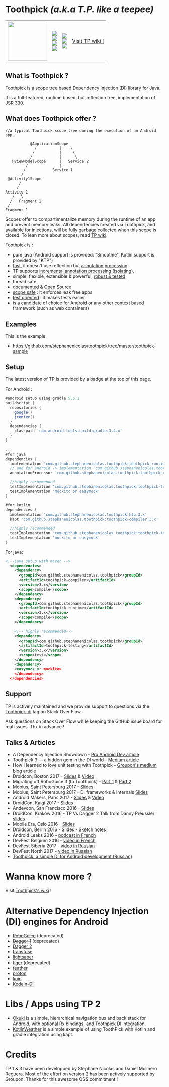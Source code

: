 # Toothpick  *(a.k.a T.P. like a teepee)*

<table style="border:0px">
  <tr  style="border:0px">
    <td width="125" style="border:0px">
      <img src="https://raw.github.com/stephanenicolas/toothpick/master/assets/logo.jpg" width="125px" /> 
    </td>
    <td  style="border:0px">
      <a alt="Build Status" href="https://travis-ci.org/stephanenicolas/toothpick">
      <img src="https://travis-ci.org/stephanenicolas/toothpick.svg?branch=master"/></a>
      <br/>
      <a alt="Coverage Status" href="https://coveralls.io/github/stephanenicolas/toothpick?branch=master">
      <img src="https://coveralls.io/repos/github/stephanenicolas/toothpick/badge.svg?branch=master"/></a>
      <br/>
      <a alt="License" href="https://raw.githubusercontent.com/stephanenicolas/toothpick/master/LICENSE">
      <img src="http://img.shields.io/:license-apache-blue.svg"/></a>
      <br/>
      <a alt="Maven Central" href="http://search.maven.org/#search|gav|1|g:'com.github.stephanenicolas.toothpick'%20AND%20a:'toothpick'">
      <img src="https://img.shields.io/maven-central/v/com.github.stephanenicolas.toothpick/toothpick.svg?style=flat"/></a>
      <br/>
    </td>
    <td  style="border:0px">
      <a alt="Android Dev Weekly" href="http://androidweekly.net/issues/issue-207">
      <img src="https://img.shields.io/badge/Android%20Weekly-%23207-brightgreen.svg"/></a>
      <br/>
      <a alt="Android Arsenal" href="http://android-arsenal.com/details/1/3646">
      <img src="https://img.shields.io/badge/Android%20Arsenal-Toothpick-brightgreen.svg?style=flat"/></a>
      <br/>
      <a alt="Incap: isolating" href="https://github.com/gradle/gradle/blob/master/subprojects/docs/src/docs/userguide/java_plugin.adoc#isolating-annotation-processors">
      <img src="https://img.shields.io/badge/incap-isolating-4AC31D?style=flat"/></a>
    </td>
    <td>
      <a href="https://github.com/stephanenicolas/toothpick/wiki">
      Visit TP wiki !
      </a>
    </td>
  </tr>
</table>

## What is Toothpick ?
 
Toothpick is a scope tree based Dependency Injection (DI) library for Java.

It is a full-featured, runtime based, but reflection free, implementation of [JSR 330](https://github.com/stephanenicolas/toothpick/wiki/Relation-to-JSR-330).

## What does Toothpick offer ?

```
//a typical Toothpick scope tree during the execution of an Android app.

           @ApplicationScope 
             /          |    \  
            /           |     \
           /            |      \
   @ViewModelScope      |   Service 2
         /              | 
        /            Service 1  
       /            
 @Activity1Scope
      /
     /
Activity 1
   /   \
  /   Fragment 2
 /
Fragment 1
```

Scopes offer to compartimentalize memory during the runtime of an app and prevent memory leaks.
All dependencies created via Toothpick, and available for injections, will be fully garbage collected when this scope is closed.
To lean more about scopes, read [TP wiki](https://github.com/stephanenicolas/toothpick/wiki/Scopes#what-is-a-scope-).

Toothpick is :
* pure java (Android support is provided: "Smoothie", Kotlin support is provided by "KTP")
* [fast](https://github.com/stephanenicolas/toothpick/wiki/FAQ#how-does-toothpick-perform-compared-to-dagger-2-), it doesn't use reflection but [annotation processing](https://github.com/stephanenicolas/toothpick/wiki/Factories-and-Member-Injectors)
* TP supports [incremental annotation processing (isolating)](https://github.com/gradle/gradle/blob/master/subprojects/docs/src/docs/userguide/java_plugin.adoc#isolating-annotation-processors).
* simple, flexible, extensible & powerful, [robust & tested](https://coveralls.io/github/stephanenicolas/toothpick?branch=master)
* thread safe
* [documented](https://github.com/stephanenicolas/toothpick/wiki) & [Open Source](https://raw.githubusercontent.com/stephanenicolas/toothpick/master/LICENSE)
* [scope safe](https://github.com/stephanenicolas/toothpick/wiki/Scope-Resolution) : it enforces leak free apps
* [test oriented](https://github.com/stephanenicolas/toothpick/blob/master/toothpick-sample/src/test/java/toothpick/sample/SimpleEntryPointTestWithRules.java) : it makes tests easier
* is a candidate of choice for Android or any other context based framework (such as web containers)

## Examples

This is the example:
* https://github.com/stephanenicolas/toothpick/tree/master/toothpick-sample

## Setup

The latest version of TP is provided by a badge at the top of this page.

For Android : 
```groovy
#android setup using gradle 5.5.1
buildscript {
  repositories {
    google()
    jcenter()
  }
  dependencies {
    classpath 'com.android.tools.build:gradle:3.4.x'
  }
}

...
#for java
dependencies {
  implementation 'com.github.stephanenicolas.toothpick:toothpick-runtime:3.x'
  // and for android -> implementation 'com.github.stephanenicolas.toothpick:smoothie-androidx:3.x'
  annotationProcessor 'com.github.stephanenicolas.toothpick:toothpick-compiler:3.x'

  //highly recommended
  testImplementation 'com.github.stephanenicolas.toothpick:toothpick-testing-junit5:3.x'
  testImplementation 'mockito or easymock'
}

#for kotlin
dependencies {
  implementation 'com.github.stephanenicolas.toothpick:ktp:3.x'
  kapt 'com.github.stephanenicolas.toothpick:toothpick-compiler:3.x'

  //highly recommended
  testImplementation 'com.github.stephanenicolas.toothpick:toothpick-testing-junit5:3.x'
  testImplementation 'mockito or easymock'
}

```

For java:
```xml
<!--java setup with maven -->
  <dependencies>
    <dependency>
      <groupId>com.github.stephanenicolas.toothpick</groupId>
      <artifactId>toothpick-compiler</artifactId>
      <version>3.x</version>
      <scope>compile</scope>
    </dependency>
    <dependency>
      <groupId>com.github.stephanenicolas.toothpick</groupId>
      <artifactId>toothpick-runtime</artifactId>
      <version>3.x</version>
      <scope>compile</scope>
    </dependency>
    
    <!-- highly recommended-->
    <dependency> 
      <groupId>com.github.stephanenicolas.toothpick</groupId>
      <artifactId>toothpick-testing</artifactId>
      <version>3.x</version>
      <scope>test</scope>
    </dependency>
    <dependency>
    <easymock or mockito>
    </dependency>
  </dependencies>
```
## Support

TP is actively maintained and we provide support to questions via the [Toothpick-di](https://stackoverflow.com/questions/tagged/toothpick-di) tag on Stack Over Flow. 

Ask questions on Stack Over Flow while keeping the GitHub issue board for real issues. Thx in advance !

## Talks & Articles

* A Dependency Injection Showdown - [Pro Android Dev article](https://proandroiddev.com/a-dependency-injection-showdown-213339c76515)
* Toothpick 3 — a hidden gem in the DI world - [Medium article](https://medium.com/swlh/toothpick-3-a-hidden-gem-194ae6ee8671)
* How I learned to love unit testing with Toothpick - [Groupon's medium blog article](https://medium.com/groupon-eng/how-i-learned-to-love-unit-testing-with-toothpick-13ad305b35d)
* Droidcon, Boston 2017 - [Slides](https://speakerdeck.com/dlemures/toothpick-a-fresh-approach-to-di-including-unit-testing) & [Video](https://news.realm.io/news/droidcon-boston-daniel-molinero-toothpick-dependency-injection-android/)
* Migrating off RoboGuice 3 (to Toothpick) - [Part 1](https://medium.com/@markchristopherng/migrating-off-roboguice-3-part-1-cee0875f6620) & [Part 2](https://medium.com/@markchristopherng/migrating-off-roboguice-3-part-2-c06644d2d1ef)
* Mobius, Saint Petersburg 2017 - [Slides](https://speakerdeck.com/stephanenicolas/tp-mobile-era-2016-final-compressed)
* Mobius, Saint Petersburg 2017 - DI frameworks & Internals [Slides](https://speakerdeck.com/stephanenicolas/comparing-di-frameworks)
* Android Makers, Paris 2017 - [Slides](https://speakerdeck.com/stephanenicolas/tp-mobile-era-2016-final-compressed) & [Video](https://www.youtube.com/watch?v=rn4EAzimslw)
* DroidCon, Kaigi 2017 - [Slides](https://speakerdeck.com/stephanenicolas/tp-mobile-era-2016-final-compressed)
* Andevcon, San Francisco 2016 - [Slides](https://speakerdeck.com/stephanenicolas/tp-mobile-era-2016-final-compressed)
* DroidCon, Krakow 2016 - TP Vs Dagger 2 Talk from Danny Preussler [slides](http://www.slideshare.net/dpreussler/demystifying-dependency-injection-dagger-and-toothpick)
* Mobile Era, Oslo 2016 - [Slides](https://speakerdeck.com/stephanenicolas/tp-mobile-era-2016-final-compressed)
* Droidcon, Berlin 2016 - [Slides](https://speakerdeck.com/dlemures/toothpick-and-dependency-injection) - [Sketch notes](https://twitter.com/TeresaHolfeld/status/743026908552663041)
* Android Leaks 2016 - [podcast in French](http://androidleakspodcast.com/2016/09/25/episode-4-de-la-dague-au-cure-dent-en-passant-par-un-petit-jus/)
* DevFest Belgium 2016 - [video in French](https://www.youtube.com/watch?v=ytBmu5ciPCQ)
* DevFest Siberia 2017 - [video in Russian](https://www.youtube.com/watch?v=EOFrA-MHbjU)
* DevFest North 2017 - [video in Russian](https://www.youtube.com/watch?v=t55nFVurCHw)
* [Toothpick: a simple DI for Android development (Russian)](https://medium.com/@alaershov/toothpick-di-android-1-intro-ru-151015616f0?source=friends_link&sk=ccfdda35cd968f1cd9986ab4a8cf0016)

# Wanna know more ?

Visit [Toothpick's wiki](https://github.com/stephanenicolas/toothpick/wiki) !

# Alternative Dependency Injection (DI) engines for Android

* ~~[RoboGuice](https://github.com/roboguice/roboguice)~~ (deprecated)
* ~~[Dagger 1](https://github.com/square/dagger)~~ (deprecated)
* [Dagger 2](https://github.com/google/dagger)
* [transfuse](http://androidtransfuse.org/)
* [lightsaber](https://github.com/MichaelRocks/lightsaber)
* ~~[tiger](https://github.com/google/tiger)~~ (deprecated)
* [feather](https://github.com/zsoltherpai/feather)
* [proton](https://github.com/hnakagawa/proton)
* [koin](https://github.com/InsertKoinIO/koin)
* [Kodein-DI](https://github.com/Kodein-Framework/Kodein-DI)

# Libs / Apps using TP 2

* [Okuki](https://github.com/wongcain/okuki) is a simple, hierarchical navigation bus and back stack for Android, with optional Rx bindings, and Toothpick DI integration.
* [KotlinWeather](https://github.com/ekamp/KotlinWeather) is a simple example of using ToothPick with Kotlin and gradle integration using kapt.

# Credits

TP 1 & 3 have been developped by Stephane Nicolas and Daniel Molinero Reguera.
Most of the effort on version 2 has been actively supported by Groupon. Thanks for this awesome OSS commitment !
